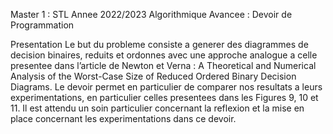 Master 1 : STL Annee 2022/2023
Algorithmique Avancee : Devoir de Programmation

Presentation
Le but du probleme consiste a generer des diagrammes de decision binaires, reduits et ordonnes avec
une approche analogue a celle presentee dans l’article de Newton et Verna :
A Theoretical and Numerical Analysis of the Worst-Case Size of Reduced Ordered Binary Decision Diagrams.
Le devoir permet en particulier de comparer nos resultats a leurs experimentations, en particulier celles
presentees dans les Figures 9, 10 et 11.
Il est attendu un soin particulier concernant la reflexion et la mise en place concernant les experimentations
dans ce devoir.
